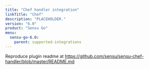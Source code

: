```yaml
---
title: "Chef handler integration"
linkTitle: "Chef"
description: "PLACEHOLDER."
version: "6.0"
product: "Sensu Go"
menu: 
  sensu-go-6.0:
    parent: supported-integrations
---
```


Reproduce plugin readme at https://github.com/sensu/sensu-chef-handler/blob/master/README.md

